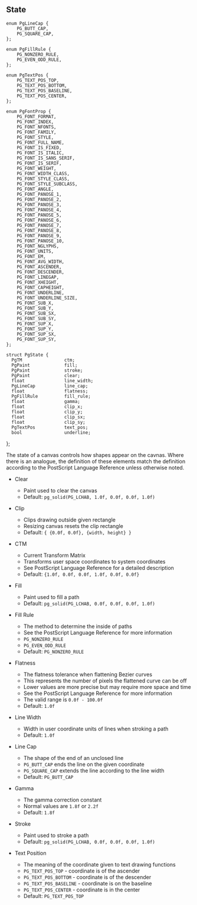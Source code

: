 State
----------------------------------------------------------------

    enum PgLineCap {
        PG_BUTT_CAP,
        PG_SQUARE_CAP,
    };

    enum PgFillRule {
        PG_NONZERO_RULE,
        PG_EVEN_ODD_RULE,
    };

    enum PgTextPos {
        PG_TEXT_POS_TOP,
        PG_TEXT_POS_BOTTOM,
        PG_TEXT_POS_BASELINE,
        PG_TEXT_POS_CENTER,
    };

    enum PgFontProp {
        PG_FONT_FORMAT,
        PG_FONT_INDEX,
        PG_FONT_NFONTS,
        PG_FONT_FAMILY,
        PG_FONT_STYLE,
        PG_FONT_FULL_NAME,
        PG_FONT_IS_FIXED,
        PG_FONT_IS_ITALIC,
        PG_FONT_IS_SANS_SERIF,
        PG_FONT_IS_SERIF,
        PG_FONT_WEIGHT,
        PG_FONT_WIDTH_CLASS,
        PG_FONT_STYLE_CLASS,
        PG_FONT_STYLE_SUBCLASS,
        PG_FONT_ANGLE,
        PG_FONT_PANOSE_1,
        PG_FONT_PANOSE_2,
        PG_FONT_PANOSE_3,
        PG_FONT_PANOSE_4,
        PG_FONT_PANOSE_5,
        PG_FONT_PANOSE_6,
        PG_FONT_PANOSE_7,
        PG_FONT_PANOSE_8,
        PG_FONT_PANOSE_9,
        PG_FONT_PANOSE_10,
        PG_FONT_NGLYPHS,
        PG_FONT_UNITS,
        PG_FONT_EM,
        PG_FONT_AVG_WIDTH,
        PG_FONT_ASCENDER,
        PG_FONT_DESCENDER,
        PG_FONT_LINEGAP,
        PG_FONT_XHEIGHT,
        PG_FONT_CAPHEIGHT,
        PG_FONT_UNDERLINE,
        PG_FONT_UNDERLINE_SIZE,
        PG_FONT_SUB_X,
        PG_FONT_SUB_Y,
        PG_FONT_SUB_SX,
        PG_FONT_SUB_SY,
        PG_FONT_SUP_X,
        PG_FONT_SUP_Y,
        PG_FONT_SUP_SX,
        PG_FONT_SUP_SY,
    };

    struct PgState {
      PgTM                ctm;
      PgPaint             fill;
      PgPaint             stroke;
      PgPaint             clear;
      float               line_width;
      PgLineCap           line_cap;
      float               flatness;
      PgFillRule          fill_rule;
      float               gamma;
      float               clip_x;
      float               clip_y;
      float               clip_sx;
      float               clip_sy;
      PgTextPos           text_pos;
      bool                underline;
  };


The state of a canvas controls how shapes appear on the cavnas.
Where there is an analogue, the definition of these elements
match the definition according to the PostScript Language
Reference unless otherwise noted.

- Clear
  - Paint used to clear the canvas
  - Default: `pg_solid(PG_LCHAB, 1.0f, 0.0f, 0.0f, 1.0f)`

- Clip
  - Clips drawing outside given rectangle
  - Resizing canvas resets the clip rectangle
  - Default: `{ {0.0f, 0.0f}, {width, height} }`

- CTM
  - Current Transform Matrix
  - Transforms user space coordinates to system coordinates
  - See PostScript Language Reference for a detailed description
  - Default: `{1.0f, 0.0f, 0.0f, 1.0f, 0.0f, 0.0f}`

- Fill
  - Paint used to fill a path
  - Default: `pg_solid(PG_LCHAB, 0.0f, 0.0f, 0.0f, 1.0f)`

- Fill Rule
  - The method to determine the inside of paths
  - See the PostScript Language Reference for more information
  - `PG_NONZERO_RULE`
  - `PG_EVEN_ODD_RULE`
  - Default: `PG_NONZERO_RULE`

- Flatness
  - The flatness tolerance when flattening Bezier curves
  - This represents the number of pixels the flattened curve can
    be off
  - Lower values are more precise but may require more space and
    time
  - See the PostScript Language Reference for more information
  - The valid range is `0.0f - 100.0f`
  - Default: `1.0f`

- Line Width
  - Width in user coordinate units of lines when stroking a path
  - Default: `1.0f`

- Line Cap
  - The shape of the end of an unclosed line
  - `PG_BUTT_CAP` ends the line on the given coordinate
  - `PG_SQUARE_CAP` extends the line according to the line width
  - Default: `PG_BUTT_CAP`

- Gamma
  - The gamma correction constant
  - Normal values are `1.8f` or `2.2f`
  - Default: `1.8f`

- Stroke
  - Paint used to stroke a path
  - Default: `pg_solid(PG_LCHAB, 0.0f, 0.0f, 0.0f, 1.0f)`

- Text Position
  - The meaning of the coordinate given to text drawing
    functions
  - `PG_TEXT_POS_TOP` - coordinate is of the ascender
  - `PG_TEXT_POS_BOTTOM` - coordinate is of the descender
  - `PG_TEXT_POS_BASELINE` - coordinate is on the baseline
  - `PG_TEXT_POS_CENTER` - coordinate is in the center
  - Default: `PG_TEXT_POS_TOP`
